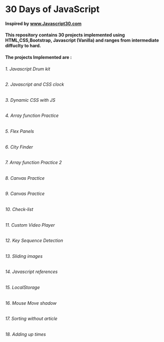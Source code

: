 # 30 Days of JavaScript

#### Inspired by www.Javascript30.com

#### This repository contains 30 projects implemented using HTML,CSS,Bootstrap, Javascript (Vanilla) and ranges from intermediate diffuclty to hard.

#### The projects Implemented are :
 
###### 1. Javascript Drum kit
###### 2. Javascript and CSS clock
###### 3. Dynamic CSS with JS
###### 4. Array function Practice
###### 5. Flex Panels
###### 6. City Finder
###### 7. Array function Practice 2
###### 8. Canvas Practice
###### 9. Canvas Practice
###### 10. Check-list
###### 11. Custom Video Player
###### 12. Key Sequence Detection
###### 13. Sliding images
###### 14. Javascript references
###### 15. LocalStorage
###### 16. Mouse Move shadow
###### 17. Sorting without article
###### 18. Adding up times